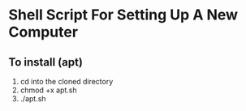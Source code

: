 # Shell Script For Setting Up A New Computer

## To install (apt)
1. cd into the cloned directory
1. chmod +x apt.sh
1. ./apt.sh
